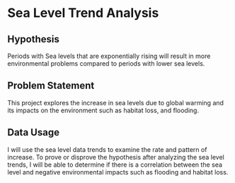 # Sea Level Trend Analysis

## Hypothesis
Periods with Sea levels that are exponentially rising will result in more environmental problems compared to periods with lower sea levels.

## Problem Statement
This project explores the increase in sea levels due to global warming and its impacts on the environment such as habitat loss, and flooding.

## Data Usage
I will use the sea level data trends to examine the rate and pattern of increase. To prove or disprove the hypothesis after analyzing the sea level trends, I will be able to determine if there is a correlation between the sea level and negative environmental impacts such as flooding and habitat loss.
